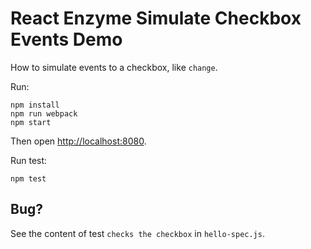 React Enzyme Simulate Checkbox Events Demo
==========================================

How to simulate events to a checkbox, like `change`. 

Run:

```
npm install
npm run webpack
npm start
```

Then open <http://localhost:8080>.

Run test:

```
npm test
```

Bug?
----

See the content of test `checks the checkbox` in `hello-spec.js`. 
